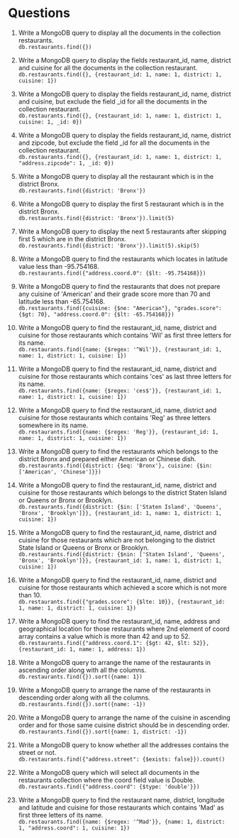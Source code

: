 # Questions

1. Write a MongoDB query to display all the documents in the collection restaurants.\
`db.restaurants.find({})`

2. Write a MongoDB query to display the fields restaurant_id, name, district and cuisine for all the documents in the collection restaurant.\
`db.restaurants.find({}, {restaurant_id: 1, name: 1, district: 1, cuisine: 1})`

3. Write a MongoDB query to display the fields restaurant_id, name, district and cuisine, but exclude the field _id for all the documents in the collection restaurant.\
`db.restaurants.find({}, {restaurant_id: 1, name: 1, district: 1, cuisine: 1, _id: 0})`

4. Write a MongoDB query to display the fields restaurant_id, name, district and zipcode, but exclude the field _id for all the documents in the collection restaurant.\
`db.restaurants.find({}, {restaurant_id: 1, name: 1, district: 1, "address.zipcode": 1, _id: 0})`

5. Write a MongoDB query to display all the restaurant which is in the district Bronx.\
`db.restaurants.find({district: 'Bronx'})`

6. Write a MongoDB query to display the first 5 restaurant which is in the district Bronx.\
`db.restaurants.find({district: 'Bronx'}).limit(5)`

7. Write a MongoDB query to display the next 5 restaurants after skipping first 5 which are in the district Bronx.\
`db.restaurants.find({district: 'Bronx'}).limit(5).skip(5)`

8. Write a MongoDB query to find the restaurants which locates in latitude value less than -95.754168.\
`db.restaurants.find({"address.coord.0": {$lt: -95.754168}})`

9. Write a MongoDB query to find the restaurants that does not prepare any cuisine of 'American' and their grade score more than 70 and latitude less than -65.754168.\
`db.restaurants.find({cuisine: {$ne: "American"}, "grades.score": {$gt: 70}, "address.coord.0": {$lt: -65.754168}})`

10. Write a MongoDB query to find the restaurant_id, name, district and cuisine for those restaurants which contains 'Wil' as first three letters for its name.\
`db.restaurants.find({name: {$regex: '^Wil'}}, {restaurant_id: 1, name: 1, district: 1, cuisine: 1})`

11. Write a MongoDB query to find the restaurant_id, name, district and cuisine for those restaurants which contains 'ces' as last three letters for its name.\
`db.restaurants.find({name: {$regex: 'ces$'}}, {restaurant_id: 1, name: 1, district: 1, cuisine: 1})`

12. Write a MongoDB query to find the restaurant_id, name, district and cuisine for those restaurants which contains 'Reg' as three letters somewhere in its name.\
`db.restaurants.find({name: {$regex: 'Reg'}}, {restaurant_id: 1, name: 1, district: 1, cuisine: 1})`

13. Write a MongoDB query to find the restaurants which belongs to the district Bronx and prepared either American or Chinese dish.\
`db.restaurants.find({district: {$eq: 'Bronx'}, cuisine: {$in: ['American', 'Chinese']}})`

14. Write a MongoDB query to find the restaurant_id, name, district and cuisine for those restaurants which belongs to the district Staten Island or Queens or Bronx or Brooklyn.\
`db.restaurants.find({district: {$in: ['Staten Island', 'Queens', 'Bronx', 'Brooklyn']}}, {restaurant_id: 1, name: 1, district: 1, cuisine: 1})`

15. Write a MongoDB query to find the restaurant_id, name, district and cuisine for those restaurants which are not belonging to the district State Island or Queens or Bronx or Brooklyn.\
`db.restaurants.find({district: {$nin: ['Staten Island', 'Queens', 'Bronx', 'Brooklyn']}}, {restaurant_id: 1, name: 1, district: 1, cuisine: 1})`

16. Write a MongoDB query to find the restaurant_id, name, district and cuisine for those restaurants which achieved a score which is not more than 10.\
`db.restaurants.find({"grades.score": {$lte: 10}}, {restaurant_id: 1, name: 1, district: 1, cuisine: 1})`

17. Write a MongoDB query to find the restaurant_id, name, address and geographical location for those restaurants where 2nd element of coord array contains a value which is more than 42 and up to 52.\
`db.restaurants.find({"address.coord.1": {$gt: 42, $lt: 52}}, {restaurant_id: 1, name: 1, address: 1})`

18. Write a MongoDB query to arrange the name of the restaurants in ascending order along with all the columns.\
`db.restaurants.find({}).sort({name: 1})`

19. Write a MongoDB query to arrange the name of the restaurants in descending order along with all the columns.\
`db.restaurants.find({}).sort({name: -1})`

20. Write a MongoDB query to arrange the name of the cuisine in ascending order and for those same cuisine district should be in descending order.\
`db.restaurants.find({}).sort({name: 1, district: -1})`

21. Write a MongoDB query to know whether all the addresses contains the street or not.\
`db.restaurants.find({"address.street": {$exists: false}}).count()`

22. Write a MongoDB query which will select all documents in the restaurants collection where the coord field value is Double.\
`db.restaurants.find({"address.coord": {$type: 'double'}})`

23. Write a MongoDB query to find the restaurant name, district, longitude and latitude and cuisine for those restaurants which contains 'Mad' as first three letters of its name.\
`db.restaurants.find({name: {$regex: '^Mad'}}, {name: 1, district: 1, "address.coord": 1, cuisine: 1})`
